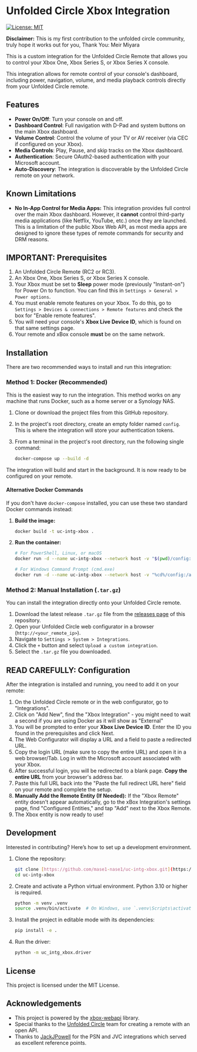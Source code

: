 # Unfolded Circle Xbox Integration

[![License: MIT](https://img.shields.io/badge/License-MIT-yellow.svg)](https://opensource.org/licenses/MIT)

**Disclaimer:** This is my first contribution to the unfolded circle community, truly hope it works out for you, Thank You: Meir Miyara

This is a custom integration for the Unfolded Circle Remote that allows you to control your Xbox One, Xbox Series S, or Xbox Series X console.

This integration allows for remote control of your console's dashboard, including power, navigation, volume, and media playback controls directly from your Unfolded Circle remote.

## Features

* **Power On/Off**: Turn your console on and off.
* **Dashboard Control**: Full navigation with D-Pad and system buttons on the main Xbox dashboard.
* **Volume Control**: Control the volume of your TV or AV receiver (via CEC if configured on your Xbox).
* **Media Controls**: Play, Pause, and skip tracks on the Xbox dashboard.
* **Authentication**: Secure OAuth2-based authentication with your Microsoft account.
* **Auto-Discovery**: The integration is discoverable by the Unfolded Circle remote on your network.

## Known Limitations

* **No In-App Control for Media Apps:** This integration provides full control over the main Xbox dashboard. However, it **cannot** control third-party media applications (like Netflix, YouTube, etc.) once they are launched. This is a limitation of the public Xbox Web API, as most media apps are designed to ignore these types of remote commands for security and DRM reasons.

## IMPORTANT: Prerequisites

1.  An Unfolded Circle Remote (RC2 or RC3).
2.  An Xbox One, Xbox Series S, or Xbox Series X console.
3.  Your Xbox must be set to **Sleep** power mode (previously "Instant-on") for Power On to function. You can find this in `Settings > General > Power options`.
4.  You must enable remote features on your Xbox. To do this, go to `Settings > Devices & connections > Remote features` and check the box for "Enable remote features".
5.  You will need your console's **Xbox Live Device ID**, which is found on that same settings page.
6. Your remote and xBox console **must** be on the same network. 

## Installation

There are two recommended ways to install and run this integration:

### Method 1: Docker (Recommended)

This is the easiest way to run the integration. This method works on any machine that runs Docker, such as a home server or a Synology NAS.

1.  Clone or download the project files from this GitHub repository.
2.  In the project's root directory, create an empty folder named `config`. This is where the integration will store your authentication tokens.
3.  From a terminal in the project's root directory, run the following single command:

    ```bash
    docker-compose up --build -d
    ```
The integration will build and start in the background. It is now ready to be configured on your remote.

#### Alternative Docker Commands
If you don't have `docker-compose` installed, you can use these two standard Docker commands instead:

1.  **Build the image:**
    ```bash
    docker build -t uc-intg-xbox .
    ```
2.  **Run the container:**
    ```bash
    # For PowerShell, Linux, or macOS
    docker run -d --name uc-intg-xbox --network host -v "$(pwd)/config:/app/uc_intg_xbox/config" --restart unless-stopped uc-intg-xbox

    # For Windows Command Prompt (cmd.exe)
    docker run -d --name uc-intg-xbox --network host -v "%cd%/config:/app/uc_intg_xbox/config" --restart unless-stopped uc-intg-xbox
    ```

### Method 2: Manual Installation (`.tar.gz`)

You can install the integration directly onto your Unfolded Circle remote.

1.  Download the latest release `.tar.gz` file from the [releases page](https://github.com/mase1-nase1/uc-intg-xbox/releases) of this repository.
2.  Open your Unfolded Circle web configurator in a browser (`http://<your_remote_ip>`).
3.  Navigate to `Settings > System > Integrations`.
4.  Click the `+` button and select `Upload a custom integration`.
5.  Select the `.tar.gz` file you downloaded.

## READ CAREFULLY: Configuration

After the integration is installed and running, you need to add it on your remote:

1.  On the Unfolded Circle remote or in the web configurator, go to "Integrations".
2.  Click on "Add New", find the "Xbox Integration" - you might need to wait a second if you are using Docker as it will show as "External"
3.  You will be prompted to enter your **Xbox Live Device ID**. Enter the ID you found in the prerequisites and click Next.
4.  The Web Configurator will display a URL and a field to paste a redirected URL.
5.  Copy the login URL (make sure to copy the entire URL) and open it in a web browser/Tab. Log in with the Microsoft account associated with your Xbox.
6.  After successful login, you will be redirected to a blank page. **Copy the entire URL** from your browser's address bar.
7.  Paste this full URL back into the "Paste the full redirect URL here" field on your remote and complete the setup.
8.  **Manually Add the Remote Entity (If Needed):** If the "Xbox Remote" entity doesn't appear automatically, go to the xBox Integration's settings page, find "Configured Entities," and tap "Add" next to the Xbox Remote.
9.  The Xbox entity is now ready to use!

## Development

Interested in contributing? Here’s how to set up a development environment.

1.  Clone the repository:
    ```bash
    git clone [https://github.com/mase1-nase1/uc-intg-xbox.git](https://github.com/mase1-nase1/uc-intg-xbox.git)
    cd uc-intg-xbox
    ```
2.  Create and activate a Python virtual environment. Python 3.10 or higher is required.
    ```bash
    python -m venv .venv
    source .venv/bin/activate  # On Windows, use `.venv\Scripts\activate`
    ```
3.  Install the project in editable mode with its dependencies:
    ```bash
    pip install -e .
    ```
4.  Run the driver:
    ```bash
    python -m uc_intg_xbox.driver
    ```

## License

This project is licensed under the MIT License.

## Acknowledgements

* This project is powered by the [xbox-webapi](https://github.com/OpenXbox/xbox-webapi-python) library.
* Special thanks to the [Unfolded Circle](https://www.unfoldedcircle.com/) team for creating a remote with an open API.
* Thanks to [JackJPowell](https://github.com/JackJPowell) for the PSN and JVC integrations which served as excellent reference points.